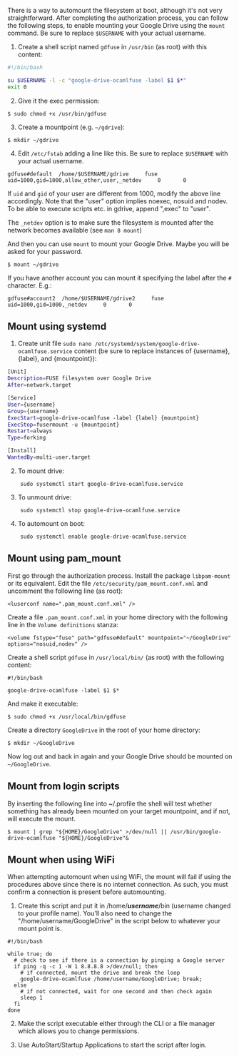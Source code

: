 There is a way to automount the filesystem at boot, although it's not very straightforward. After completing the authorization process, you can follow the following steps, to enable mounting your Google Drive using the `mount` command. Be sure to replace `$USERNAME` with your actual username.

1) Create a shell script named `gdfuse` in `/usr/bin` (as root) with this content:

```bash
#!/bin/bash

su $USERNAME -l -c "google-drive-ocamlfuse -label $1 $*"
exit 0
```

2) Give it the exec permission:
```
$ sudo chmod +x /usr/bin/gdfuse
```
3) Create a mountpoint (e.g. `~/gdrive`):
```
$ mkdir ~/gdrive
```
4) Edit `/etc/fstab` adding a line like this. Be sure to replace `$USERNAME` with your actual username.
```
gdfuse#default  /home/$USERNAME/gdrive     fuse    uid=1000,gid=1000,allow_other,user,_netdev     0       0
```

If `uid` and `gid` of your user are different from 1000, modify the above line accordingly. Note that the "user" option implies noexec, nosuid and nodev. To be able to execute scripts etc. in gdrive, append ",exec" to "user".

The `_netdev` option is to make sure the filesystem is mounted after the network becomes available (see `man 8 mount`)

And then you can use `mount` to mount your Google Drive. Maybe you will be asked for your password.

    $ mount ~/gdrive

If you have another account you can mount it specifying the label after the `#` character. E.g.:

    gdfuse#account2  /home/$USERNAME/gdrive2     fuse    uid=1000,gid=1000,_netdev     0       0

## Mount using systemd

1) Create unit file `sudo nano /etc/systemd/system/google-drive-ocamlfuse.service` content (be sure to replace instances of {username}, {label}, and {mountpoint}):

```bash
[Unit]
Description=FUSE filesystem over Google Drive
After=network.target

[Service]
User={username}
Group={username}
ExecStart=google-drive-ocamlfuse -label {label} {mountpoint}
ExecStop=fusermount -u {mountpoint}
Restart=always
Type=forking

[Install]
WantedBy=multi-user.target
```

2. To mount drive:
```
    sudo systemctl start google-drive-ocamlfuse.service
```
3. To unmount drive:
```
    sudo systemctl stop google-drive-ocamlfuse.service
```
4. To automount on boot:
```
    sudo systemctl enable google-drive-ocamlfuse.service
```
## Mount using pam_mount

First go through the authorization process. Install the package `libpam-mount` or its equivalent. Edit the file `/etc/security/pam_mount.conf.xml` and uncomment the following line (as root):

    <luserconf name=".pam_mount.conf.xml" />

Create a file `.pam_mount.conf.xml` in your home directory with the following line in the `Volume definitions` stanza:

    <volume fstype="fuse" path="gdfuse#default" mountpoint="~/GoogleDrive" options="nosuid,nodev" />

Create a shell script `gdfuse` in `/usr/local/bin/` (as root) with the following content:

    #!/bin/bash
    
    google-drive-ocamlfuse -label $1 $*

And make it executable:

    $ sudo chmod +x /usr/local/bin/gdfuse

Create a directory `GoogleDrive` in the root of your home directory:

    $ mkdir ~/GoogleDrive

Now log out and back in again and your Google Drive should be mounted on `~/GoogleDrive`.

## Mount from login scripts

By inserting the following line into ~/.profile the shell will test whether something has already been mounted on your target mountpoint, and if not, will execute the mount.

    $ mount | grep "${HOME}/GoogleDrive" >/dev/null || /usr/bin/google-drive-ocamlfuse "${HOME}/GoogleDrive"&

## Mount when using WiFi

When attempting automount when using WiFi, the mount will fail if using the procedures above since there is no internet connection.  As such, you must confirm a connection is present before automounting.

1)  Create this script and put it in /home/**_username_**/bin (username changed to your profile name).  You'll also need to change the "/home/username/GoogleDrive" in the script below to whatever your mount point is.

```
#!/bin/bash

while true; do
  # check to see if there is a connection by pinging a Google server
  if ping -q -c 1 -W 1 8.8.8.8 >/dev/null; then
    # if connected, mount the drive and break the loop
    google-drive-ocamlfuse /home/username/GoogleDrive; break;
  else
    # if not connected, wait for one second and then check again
    sleep 1
  fi
done
```

2)  Make the script executable either through the CLI or a file manager which allows you to change permissions.

3)  Use AutoStart/Startup Applications to start the script after login.